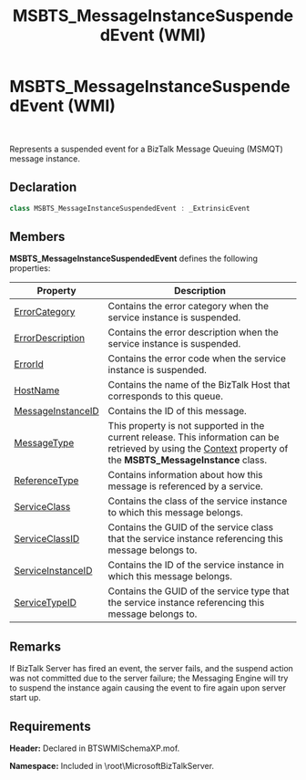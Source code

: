 ﻿---
title: MSBTS_MessageInstanceSuspendedEvent (WMI)
TOCTitle: MSBTS_MessageInstanceSuspendedEvent (WMI)
ms:assetid: 9ec47256-6056-4564-9f77-bbea2c111083
ms:mtpsurl: https://msdn.microsoft.com/en-us/library/Aa577626(v=BTS.80)
ms:contentKeyID: 51530074
ms.date: 08/30/2017
mtps_version: v=BTS.80
---

# MSBTS\_MessageInstanceSuspendedEvent (WMI)

 

Represents a suspended event for a BizTalk Message Queuing (MSMQT) message instance.

## Declaration

```C#
class MSBTS_MessageInstanceSuspendedEvent : _ExtrinsicEvent  
```

## Members

**MSBTS\_MessageInstanceSuspendedEvent** defines the following properties:

<table>
<thead>
<tr class="header">
<th>Property</th>
<th>Description</th>
</tr>
</thead>
<tbody>
<tr class="odd">
<td><a href="msbts-messageinstancesuspendedevent-errorcategory-property-wmi.md">ErrorCategory</a></td>
<td>Contains the error category when the service instance is suspended.</td>
</tr>
<tr class="even">
<td><a href="msbts-messageinstancesuspendedevent-errordescription-property-wmi.md">ErrorDescription</a></td>
<td>Contains the error description when the service instance is suspended.</td>
</tr>
<tr class="odd">
<td><a href="msbts-messageinstancesuspendedevent-errorid-property-wmi.md">ErrorId</a></td>
<td>Contains the error code when the service instance is suspended.</td>
</tr>
<tr class="even">
<td><a href="msbts-messageinstancesuspendedevent-hostname-property-wmi.md">HostName</a></td>
<td>Contains the name of the BizTalk Host that corresponds to this queue.</td>
</tr>
<tr class="odd">
<td><a href="msbts-messageinstancesuspendedevent-messageinstanceid-property-wmi.md">MessageInstanceID</a></td>
<td>Contains the ID of this message.</td>
</tr>
<tr class="even">
<td><a href="msbts-messageinstancesuspendedevent-messagetype-property-wmi.md">MessageType</a></td>
<td>This property is not supported in the current release. This information can be retrieved by using the <a href="msbts-messageinstance-context-property-wmi.md">Context</a> property of the <strong>MSBTS_MessageInstance</strong> class.</td>
</tr>
<tr class="odd">
<td><a href="msbts-messageinstancesuspendedevent-referencetype-property-wmi.md">ReferenceType</a></td>
<td>Contains information about how this message is referenced by a service.</td>
</tr>
<tr class="even">
<td><a href="msbts-messageinstancesuspendedevent-serviceclass-property-wmi.md">ServiceClass</a></td>
<td>Contains the class of the service instance to which this message belongs.</td>
</tr>
<tr class="odd">
<td><a href="msbts-messageinstancesuspendedevent-serviceclassid-property-wmi.md">ServiceClassID</a></td>
<td>Contains the GUID of the service class that the service instance referencing this message belongs to.</td>
</tr>
<tr class="even">
<td><a href="msbts-messageinstancesuspendedevent-serviceinstanceid-property-wmi.md">ServiceInstanceID</a></td>
<td>Contains the ID of the service instance in which this message belongs.</td>
</tr>
<tr class="odd">
<td><a href="msbts-messageinstancesuspendedevent-servicetypeid-property-wmi.md">ServiceTypeID</a></td>
<td>Contains the GUID of the service type that the service instance referencing this message belongs to.</td>
</tr>
</tbody>
</table>


## Remarks

If BizTalk Server has fired an event, the server fails, and the suspend action was not committed due to the server failure; the Messaging Engine will try to suspend the instance again causing the event to fire again upon server start up.

## Requirements

**Header:** Declared in BTSWMISchemaXP.mof.

**Namespace:** Included in \\root\\MicrosoftBizTalkServer.

